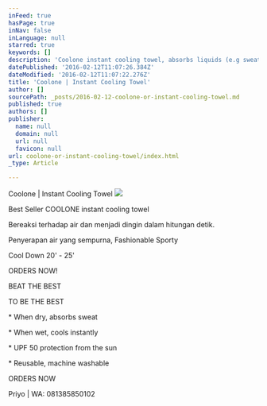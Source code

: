 ```yaml
---
inFeed: true
hasPage: true
inNav: false
inLanguage: null
starred: true
keywords: []
description: 'Coolone instant cooling towel, absorbs liquids (e.g sweat, water) and cools instantly'
datePublished: '2016-02-12T11:07:26.384Z'
dateModified: '2016-02-12T11:07:22.276Z'
title: 'Coolone | Instant Cooling Towel'
author: []
sourcePath: _posts/2016-02-12-coolone-or-instant-cooling-towel.md
published: true
authors: []
publisher:
  name: null
  domain: null
  url: null
  favicon: null
url: coolone-or-instant-cooling-towel/index.html
_type: Article

---
```

Coolone | Instant Cooling Towel
![](https://the-grid-user-content.s3-us-west-2.amazonaws.com/5f32c6ea-c705-4ebc-a736-66a55c8ea3bf.jpg)

Best Seller COOLONE instant cooling towel

Bereaksi terhadap air dan menjadi dingin dalam hitungan detik.

Penyerapan air yang sempurna, Fashionable Sporty

Cool Down 20' - 25'

ORDERS NOW!

BEAT THE BEST

TO BE THE BEST

\* When dry, absorbs sweat

\* When wet, cools instantly

\* UPF 50 protection from the sun

\* Reusable, machine washable

ORDERS NOW

Priyo | WA: 081385850102